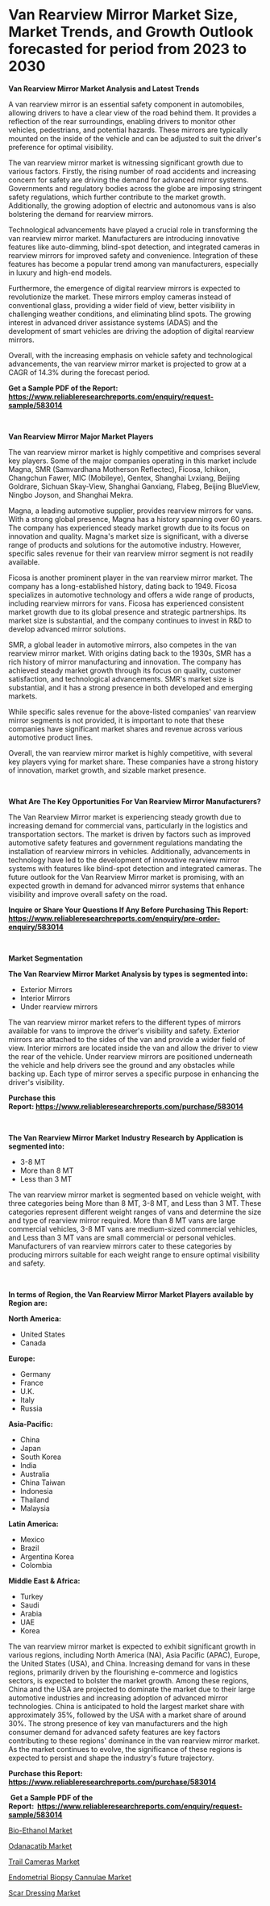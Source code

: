 <p><h1>Van Rearview Mirror Market Size, Market Trends, and Growth Outlook forecasted for period from 2023 to 2030</h1></p><p><strong>Van Rearview Mirror Market Analysis and Latest Trends</strong></p>
<p><p>A van rearview mirror is an essential safety component in automobiles, allowing drivers to have a clear view of the road behind them. It provides a reflection of the rear surroundings, enabling drivers to monitor other vehicles, pedestrians, and potential hazards. These mirrors are typically mounted on the inside of the vehicle and can be adjusted to suit the driver's preference for optimal visibility.</p><p>The van rearview mirror market is witnessing significant growth due to various factors. Firstly, the rising number of road accidents and increasing concern for safety are driving the demand for advanced mirror systems. Governments and regulatory bodies across the globe are imposing stringent safety regulations, which further contribute to the market growth. Additionally, the growing adoption of electric and autonomous vans is also bolstering the demand for rearview mirrors.</p><p>Technological advancements have played a crucial role in transforming the van rearview mirror market. Manufacturers are introducing innovative features like auto-dimming, blind-spot detection, and integrated cameras in rearview mirrors for improved safety and convenience. Integration of these features has become a popular trend among van manufacturers, especially in luxury and high-end models.</p><p>Furthermore, the emergence of digital rearview mirrors is expected to revolutionize the market. These mirrors employ cameras instead of conventional glass, providing a wider field of view, better visibility in challenging weather conditions, and eliminating blind spots. The growing interest in advanced driver assistance systems (ADAS) and the development of smart vehicles are driving the adoption of digital rearview mirrors.</p><p>Overall, with the increasing emphasis on vehicle safety and technological advancements, the van rearview mirror market is projected to grow at a CAGR of 14.3% during the forecast period.</p></p>
<p><strong>Get a Sample PDF of the Report:&nbsp; <a href="https://www.reliableresearchreports.com/enquiry/request-sample/583014">https://www.reliableresearchreports.com/enquiry/request-sample/583014</a></strong></p>
<p>&nbsp;</p>
<p><strong>Van Rearview Mirror Major Market Players</strong></p>
<p><p>The van rearview mirror market is highly competitive and comprises several key players. Some of the major companies operating in this market include Magna, SMR (Samvardhana Motherson Reflectec), Ficosa, Ichikon, Changchun Fawer, MIC (Mobileye), Gentex, Shanghai Lvxiang, Beijing Goldrare, Sichuan Skay-View, Shanghai Ganxiang, Flabeg, Beijing BlueView, Ningbo Joyson, and Shanghai Mekra.</p><p>Magna, a leading automotive supplier, provides rearview mirrors for vans. With a strong global presence, Magna has a history spanning over 60 years. The company has experienced steady market growth due to its focus on innovation and quality. Magna's market size is significant, with a diverse range of products and solutions for the automotive industry. However, specific sales revenue for their van rearview mirror segment is not readily available.</p><p>Ficosa is another prominent player in the van rearview mirror market. The company has a long-established history, dating back to 1949. Ficosa specializes in automotive technology and offers a wide range of products, including rearview mirrors for vans. Ficosa has experienced consistent market growth due to its global presence and strategic partnerships. Its market size is substantial, and the company continues to invest in R&D to develop advanced mirror solutions.</p><p>SMR, a global leader in automotive mirrors, also competes in the van rearview mirror market. With origins dating back to the 1930s, SMR has a rich history of mirror manufacturing and innovation. The company has achieved steady market growth through its focus on quality, customer satisfaction, and technological advancements. SMR's market size is substantial, and it has a strong presence in both developed and emerging markets.</p><p>While specific sales revenue for the above-listed companies' van rearview mirror segments is not provided, it is important to note that these companies have significant market shares and revenue across various automotive product lines.</p><p>Overall, the van rearview mirror market is highly competitive, with several key players vying for market share. These companies have a strong history of innovation, market growth, and sizable market presence.</p></p>
<p>&nbsp;</p>
<p><strong>What Are The Key Opportunities For Van Rearview Mirror Manufacturers?</strong></p>
<p><p>The Van Rearview Mirror market is experiencing steady growth due to increasing demand for commercial vans, particularly in the logistics and transportation sectors. The market is driven by factors such as improved automotive safety features and government regulations mandating the installation of rearview mirrors in vehicles. Additionally, advancements in technology have led to the development of innovative rearview mirror systems with features like blind-spot detection and integrated cameras. The future outlook for the Van Rearview Mirror market is promising, with an expected growth in demand for advanced mirror systems that enhance visibility and improve overall safety on the road.</p></p>
<p><strong>Inquire or Share Your Questions If Any Before Purchasing This Report: <a href="https://www.reliableresearchreports.com/enquiry/pre-order-enquiry/583014">https://www.reliableresearchreports.com/enquiry/pre-order-enquiry/583014</a></strong></p>
<p>&nbsp;</p>
<p><strong>Market Segmentation</strong></p>
<p><strong>The Van Rearview Mirror Market Analysis by types is segmented into:</strong></p>
<p><ul><li>Exterior Mirrors</li><li>Interior Mirrors</li><li>Under rearview mirrors</li></ul></p>
<p><p>The van rearview mirror market refers to the different types of mirrors available for vans to improve the driver's visibility and safety. Exterior mirrors are attached to the sides of the van and provide a wider field of view. Interior mirrors are located inside the van and allow the driver to view the rear of the vehicle. Under rearview mirrors are positioned underneath the vehicle and help drivers see the ground and any obstacles while backing up. Each type of mirror serves a specific purpose in enhancing the driver's visibility.</p></p>
<p><strong>Purchase this Report:&nbsp;<a href="https://www.reliableresearchreports.com/purchase/583014">https://www.reliableresearchreports.com/purchase/583014</a></strong></p>
<p>&nbsp;</p>
<p><strong>The Van Rearview Mirror Market Industry Research by Application is segmented into:</strong></p>
<p><ul><li>3-8 MT</li><li>More than 8 MT</li><li>Less than 3 MT</li></ul></p>
<p><p>The van rearview mirror market is segmented based on vehicle weight, with three categories being More than 8 MT, 3-8 MT, and Less than 3 MT. These categories represent different weight ranges of vans and determine the size and type of rearview mirror required. More than 8 MT vans are large commercial vehicles, 3-8 MT vans are medium-sized commercial vehicles, and Less than 3 MT vans are small commercial or personal vehicles. Manufacturers of van rearview mirrors cater to these categories by producing mirrors suitable for each weight range to ensure optimal visibility and safety.</p></p>
<p>&nbsp;</p>
<p><strong>In terms of Region, the Van Rearview Mirror Market Players available by Region are:</strong></p>
<p>
    <p> <strong> North America: </strong>
        <ul>
            <li>United States</li>
            <li>Canada</li>
        </ul>
        </p> 
    <p> <strong> Europe: </strong>
        <ul>
            <li>Germany</li>
            <li>France</li>
            <li>U.K.</li>
            <li>Italy</li>
            <li>Russia</li>
        </ul>
        </p> 
    <p> <strong> Asia-Pacific: </strong>
        <ul>
            <li>China</li>
            <li>Japan</li>
            <li>South Korea</li>
            <li>India</li>
            <li>Australia</li>
            <li>China Taiwan</li>
            <li>Indonesia</li>
            <li>Thailand</li>
            <li>Malaysia</li>
        </ul>
        </p> 
    <p> <strong> Latin America: </strong>
        <ul>
            <li>Mexico</li>
            <li>Brazil</li>
            <li>Argentina Korea</li>
            <li>Colombia</li>
        </ul>
        </p> 
    <p> <strong> Middle East & Africa: </strong>
        <ul>
            <li>Turkey</li>
            <li>Saudi</li>
            <li>Arabia</li>
            <li>UAE</li>
            <li>Korea</li>
        </ul>
    </p>
    </p>
<p><p>The van rearview mirror market is expected to exhibit significant growth in various regions, including North America (NA), Asia Pacific (APAC), Europe, the United States (USA), and China. Increasing demand for vans in these regions, primarily driven by the flourishing e-commerce and logistics sectors, is expected to bolster the market growth. Among these regions, China and the USA are projected to dominate the market due to their large automotive industries and increasing adoption of advanced mirror technologies. China is anticipated to hold the largest market share with approximately 35%, followed by the USA with a market share of around 30%. The strong presence of key van manufacturers and the high consumer demand for advanced safety features are key factors contributing to these regions' dominance in the van rearview mirror market. As the market continues to evolve, the significance of these regions is expected to persist and shape the industry's future trajectory.</p></p>
<p><strong>Purchase this Report: <a href="https://www.reliableresearchreports.com/purchase/583014">https://www.reliableresearchreports.com/purchase/583014</a></strong></p>
<p>&nbsp;<strong>Get a Sample PDF of the Report:&nbsp;&nbsp;<a href="https://www.reliableresearchreports.com/enquiry/request-sample/583014">https://www.reliableresearchreports.com/enquiry/request-sample/583014</a></strong></p>
<p><strong></strong></p>
<p><p><a href="https://www.linkedin.com/pulse/bio-ethanol-market-share-amp-new-trends-analysis-report/">Bio-Ethanol Market</a></p><p><a href="https://github.com/rahu1503/Market-Research-Report-List-1/blob/main/odanacatib-market.md">Odanacatib Market</a></p><p><a href="https://medium.com/@dinafritsch/trail-cameras-market-size-growth-forecast-2023-2030-7eb66de5e85e">Trail Cameras Market</a></p><p><a href="https://www.linkedin.com/pulse/endometrial-biopsy-cannulae-market-insights-players-forecast/">Endometrial Biopsy Cannulae Market</a></p><p><a href="https://medium.com/@lap.snake.again/scar-dressing-market-size-cagr-trends-2024-2030-b37d0298e655">Scar Dressing Market</a></p></p>